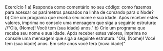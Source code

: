 Exercício 1
a) Responda como comentário no seu código: como fazemos para acessar os parâmetros passados na linha de comando para o Node?
b) Crie um programa que receba seu nome e sua idade. Após receber estes valores, imprima no console uma mensagem que siga a seguinte estrutura:
//"Olá, (Nome)! Você tem (sua idade) anos."
b) Crie um programa que receba seu nome e sua idade. Após receber estes valores, imprima no console uma mensagem que siga a seguinte estrutura:
"Olá, (Nome)! Você tem (sua idade) anos. Em sete anos você terá (nova idade)"